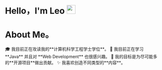 # Hello，I'm Leo <img src="https://github.com/TheDudeThatCode/TheDudeThatCode/blob/master/Assets/Hi.gif" width="29px">

# About Me。
<table> 
<tr valign="center"> 🎓 我目前正在攻读我的**计算机科学工程学士学位**。</tr> 
 <tr valign="center">    🌱 我目前正在学习 **Java** 并且对 **Web Development** 也很感兴趣。</tr> 
 <tr valign="center">    🎯 我的目标是为尽可能多的**开源项目**做出贡献。</tr> 
  <tr valign="center">   ✨ 我喜欢创造不同类型的**内容**。</tr> 


</table>


<!--
- 🔭 I’m currently working on ...
- 🌱 I’m currently learning ...
- 👯 I’m looking to collaborate on ...
- 🤔 I’m looking for help with ...
- 💬 Ask me about ...
- 📫 How to reach me: ...
- 😄 Pronouns: ...
- ⚡ Fun fact: ...
-->
